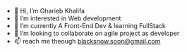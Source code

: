 - 👋 Hi, I’m Gharieb Khalifa
- 👀 I’m interested in Web development
- 🌱 I’m currently A Front-End Dev & learning FullStack
- 💞️ I’m looking to collaborate on agile project as developer
- 📫 reach me theough blacksnow.soon@gmail.com

<!---
blacksnowsoon/blacksnowsoon is a ✨ special ✨ repository because its `README.md` (this file) appears on your GitHub profile.
You can click the Preview link to take a look at your changes.
--->
